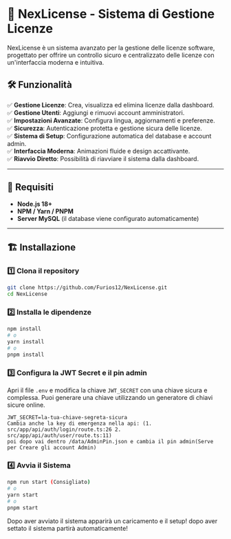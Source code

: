# 🚀 NexLicense - Sistema di Gestione Licenze  

NexLicense è un sistema avanzato per la gestione delle licenze software, progettato per offrire un controllo sicuro e centralizzato delle licenze con un'interfaccia moderna e intuitiva.  

## 🛠️ Funzionalità  

✅ **Gestione Licenze**: Crea, visualizza ed elimina licenze dalla dashboard.  
✅ **Gestione Utenti**: Aggiungi e rimuovi account amministratori.  
✅ **Impostazioni Avanzate**: Configura lingua, aggiornamenti e preferenze.  
✅ **Sicurezza**: Autenticazione protetta e gestione sicura delle licenze.  
✅ **Sistema di Setup**: Configurazione automatica del database e account admin.  
✅ **Interfaccia Moderna**: Animazioni fluide e design accattivante.  
✅ **Riavvio Diretto**: Possibilità di riavviare il sistema dalla dashboard.  

---

## 📌 Requisiti  

- **Node.js 18+**  
- **NPM / Yarn / PNPM**  
- **Server MySQL** (il database viene configurato automaticamente)  

---

## 🏗️ Installazione  

### 1️⃣ **Clona il repository**  

```bash
git clone https://github.com/Furios12/NexLicense.git
cd NexLicense
```

### 2️⃣ **Installa le dipendenze**

```bash
npm install
# o
yarn install
# o
pnpm install
```

### 3️⃣ **Configura la JWT Secret e il pin admin**

Apri il file `.env` e modifica la chiave `JWT_SECRET` con una chiave sicura e complessa. Puoi generare una chiave utilizzando un generatore di chiavi sicure online.

```properties
JWT_SECRET=la-tua-chiave-segreta-sicura
Cambia anche la key di emergenza nella api: (1. src/app/api/auth/login/route.ts:26 2. src/app/api/auth/user/route.ts:11)
poi dopo vai dentro /data/AdminPin.json e cambia il pin admin(Serve per Creare gli account Admin)
```

### 4️⃣ **Avvia il Sistema**
```bash
npm run start (Consigliato)
# o
yarn start
# o
pnpm start
```
Dopo aver avviato il sistema apparirà un caricamento e il setup! dopo aver settato il sistema partirà automaticamente!

